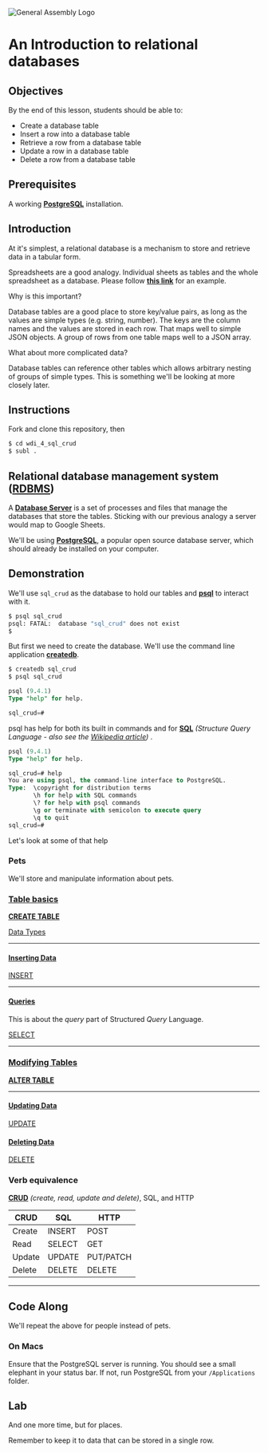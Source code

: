 ![General Assembly Logo](http://i.imgur.com/ke8USTq.png)

# An Introduction to relational databases

## Objectives

By the end of this lesson, students should be able to:

- Create a database table
- Insert a row into a database table
- Retrieve a row from a database table
- Update a row in a database table
- Delete a row from a database table

## Prerequisites

A working **[PostgreSQL](http://www.postgresql.org/)** installation.

## Introduction

At it's simplest, a relational database is a mechanism to store and retrieve data in a tabular form.

Spreadsheets are a good analogy.  Individual sheets as tables and the whole spreadsheet as a database.  Please follow **[this link](https://docs.google.com/spreadsheets/d/11oSk85me0klRDfa6o7OfkzMVnvOuhxsF9W-bQEPP5wk/edit?usp=sharing)** for an example.

Why is this important?

Database tables are a good place to store key/value pairs, as long as the values are simple types (e.g. string, number).  The keys are the column names and the values are stored in each row. That maps well to simple JSON objects.  A group of rows from one table maps well to a JSON array.

What about more complicated data?

Database tables can reference other tables which allows arbitrary nesting of groups of simple types.  This is something we'll be looking at more closely later.

## Instructions

Fork and clone this repository, then

```bash
$ cd wdi_4_sql_crud
$ subl .
```

## Relational database management system ([RDBMS](http://en.wikipedia.org/wiki/Relational_database_management_system))

A **[Database Server](http://upload.wikimedia.org/wikipedia/commons/5/57/RDBMS_structure.png)** is a set of processes and files that manage the databases that store the tables.  Sticking with our previous analogy a server would map to Google Sheets.

We'll be using **[PostgreSQL](http://www.postgresql.org/)**, a popular open source database server, which should already be installed on your computer.

## Demonstration

We'll use `sql_crud` as the database to hold our tables and **[psql](http://www.postgresql.org/docs/9.4/static/app-psql.html)** to interact with it.

```bash
$ psql sql_crud
psql: FATAL:  database "sql_crud" does not exist
$
```

But first we need to create the database.  We'll use the command line application **[createdb](http://www.postgresql.org/docs/9.4/static/app-createdb.html)**.

```bash
$ createdb sql_crud
$ psql sql_crud
```
```sql
psql (9.4.1)
Type "help" for help.

sql_crud=#
```
psql has help for both its built in commands and for **[SQL](http://www.postgresql.org/docs/9.4/static/sql.html)** _(Structure Query Language - also see the [Wikipedia article](http://en.wikipedia.org/wiki/SQL))_ .

```sql
psql (9.4.1)
Type "help" for help.

sql_crud=# help
You are using psql, the command-line interface to PostgreSQL.
Type:  \copyright for distribution terms
       \h for help with SQL commands
       \? for help with psql commands
       \g or terminate with semicolon to execute query
       \q to quit
sql_crud=#
```

Let's look at some of that help


### Pets

We'll store and manipulate information about pets.

### [Table basics](http://www.postgresql.org/docs/9.4/static/ddl-basics.html)

**[CREATE TABLE](http://www.postgresql.org/docs/9.4/static/sql-createtable.html)**

[Data Types](http://www.postgresql.org/docs/9.4/static/datatype.html)

---

#### [Inserting Data](http://www.postgresql.org/docs/9.4/static/dml-insert.html)

[INSERT](http://www.postgresql.org/docs/9.4/static/sql-insert.html)

---

#### [Queries](http://www.postgresql.org/docs/9.4/static/queries.html)

This is about the *query* part of Structured _Query_ Language.

[SELECT](http://www.postgresql.org/docs/9.4/static/sql-select.html)

---

### [Modifying Tables](http://www.postgresql.org/docs/9.4/static/ddl-alter.html)

**[ALTER TABLE](http://www.postgresql.org/docs/9.4/static/sql-altertable.html)**

---

#### [Updating Data](http://www.postgresql.org/docs/9.4/static/dml-update.html)

[UPDATE](http://www.postgresql.org/docs/9.4/static/sql-update.html)

#### [Deleting Data](http://www.postgresql.org/docs/9.4/static/dml-delete.html)

[DELETE](http://www.postgresql.org/docs/9.4/static/sql-delete.html)

### Verb equivalence

**[CRUD](http://en.wikipedia.org/wiki/Create,_read,_update_and_delete)** _(create, read, update and delete)_, SQL, and HTTP

  CRUD | SQL    | HTTP
------ | ------ | ---------
Create | INSERT | POST
Read   | SELECT | GET
Update | UPDATE | PUT/PATCH
Delete | DELETE | DELETE

---

## Code Along

We'll repeat the above for people instead of pets.

### On Macs

Ensure that the PostgreSQL server is running. You should see a small elephant in your status bar.  If not, run PostgreSQL from your `/Applications` folder.

## Lab

And one more time, but for places.

Remember to keep it to data that can be stored in a single row.

